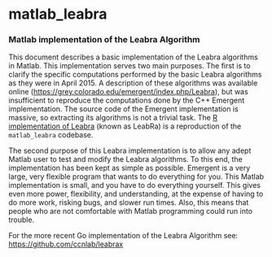 # matlab_leabra
### Matlab implementation of the Leabra Algorithm

This document describes a basic implementation of the Leabra algorithms in Matlab. This implementation serves two main purposes. The first is to clarify the specific computations performed by the basic Leabra algorithms as they were in April 2015. A description of these algorithms was available online (https://grey.colorado.edu/emergent/index.php/Leabra), but was insufficient to reproduce the computations done by the C++ Emergent implementation. The source code of the Emergent implementation is massive, so extracting its algorithms is not a trivial task. The [R implementation of Leabra](https://cran.r-project.org/web/packages/leabRa/vignettes/leabRa.html) (known as LeabRa) is a reproduction of the `matlab_leabra` codebase.

The second purpose of this Leabra implementation is to allow any adept Matlab user to test and modify the Leabra algorithms. To this end, the implementation has been kept as simple as possible. Emergent is a very large, very flexible program that wants to do everything for you. This Matlab implementation is small, and you have to do everything yourself. This gives even more power, flexibility, and understanding, at the expense of having to do more work, risking bugs, and slower run times. Also, this means that people who are not comfortable with Matlab programming could run into trouble.

For the more recent Go implementation of the Leabra Algorithm see: https://github.com/ccnlab/leabrax
